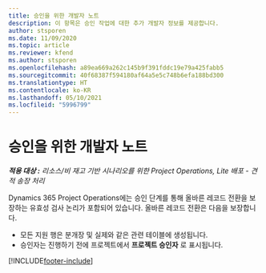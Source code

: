 ```yaml
---
title: 승인을 위한 개발자 노트
description: 이 항목은 승인 작업에 대한 추가 개발자 정보를 제공합니다.
author: stsporen
ms.date: 11/09/2020
ms.topic: article
ms.reviewer: kfend
ms.author: stsporen
ms.openlocfilehash: a89ea669a262c145b9f391fddc19e79a425fabb5
ms.sourcegitcommit: 40f68387f594180af64a5e5c748b6efa188bd300
ms.translationtype: HT
ms.contentlocale: ko-KR
ms.lasthandoff: 05/10/2021
ms.locfileid: "5996799"
---
```

# <a name="developer-notes-for-approvals"></a>승인을 위한 개발자 노트

_**적용 대상 :** 리소스/비 재고 기반 시나리오를 위한 Project Operations, Lite 배포 - 견적 송장 처리_

Dynamics 365 Project Operations에는 승인 단계를 통해 올바른 레코드 전환을 보장하는 유효성 검사 논리가 포함되어 있습니다. 올바른 레코드 전환은 다음을 보장합니다. 

  - 모든 지원 행은 분개장 및 실제와 같은 관련 테이블에 생성됩니다.
  - 승인자는 진행하기 전에 프로젝트에서 **프로젝트 승인자** 로 표시됩니다.


[!INCLUDE[footer-include](../includes/footer-banner.md)]